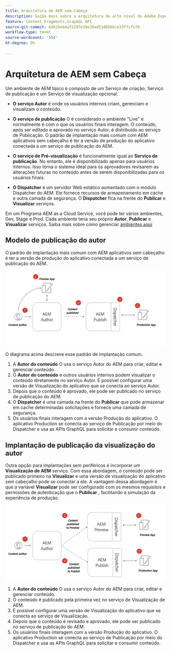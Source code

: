 ```yaml
---
title: Arquitetura de AEM sem Cabeça
description: Saiba mais sobre a arquitetura de alto nível do Adobe Experience Manager, pois ela se relaciona a uma implantação sem periféricos. Entenda a função dos serviços de Autor, Visualização e Publicação do AEM e o padrão de implantação recomendado para aplicativos sem cabeçalho.
feature: Content Fragments,GraphQL API
source-git-commit: 64b2beb4af2297e19e39ad534856bce33ffcfcf8
workflow-type: tm+mt
source-wordcount: '554'
ht-degree: 0%

---
```



# Arquitetura de AEM sem Cabeça

Um ambiente de AEM típico é composto de um Serviço de criação, Serviço de publicação e um Serviço de visualização opcional.

* **O serviço Autor** é onde os usuários internos criam, gerenciam e visualizam o conteúdo.

* **O serviço de publicação** O é considerado o ambiente &quot;Live&quot; e normalmente é com o que os usuários finais interagem. O conteúdo, após ser editado e aprovado no serviço Autor, é distribuído ao serviço de Publicação. O padrão de implantação mais comum com AEM aplicativos sem cabeçalho é ter a versão de produção do aplicativo conectada a um serviço de publicação do AEM.

* **O serviço de Pré-visualização** é funcionalmente igual ao **Serviço de publicação**. No entanto, ele é disponibilizado apenas para usuários internos. Isso torna o sistema ideal para os aprovadores revisarem as alterações futuras no conteúdo antes de serem disponibilizadas para os usuários finais.

* **O Dispatcher** é um servidor Web estático aumentado com o módulo Dispatcher do AEM. Ele fornece recursos de armazenamento em cache e outra camada de segurança. O **Dispatcher** fica na frente do **Publicar** e **Visualizar** serviços.

Em um Programa AEM as a Cloud Service, você pode ter vários ambientes, Dev, Stage e Prod. Cada ambiente teria seu próprio **Autor**, **Publicar** e **Visualizar** serviços. Saiba mais sobre como gerenciar [ambientes aqui](/help/implementing/cloud-manager/manage-environments.md)

## Modelo de publicação do autor

O padrão de implantação mais comum com AEM aplicativos sem cabeçalho é ter a versão de produção do aplicativo conectada a um serviço de publicação do AEM.

![Arquitetura de publicação de autor](assets/autho-publish-architecture-diagram.png)

O diagrama acima descreve esse padrão de implantação comum.

1. A **Autor do conteúdo** O usa o serviço Autor do AEM para criar, editar e gerenciar conteúdo.
1. O **Autor do conteúdo** e outros usuários internos podem visualizar o conteúdo diretamente no serviço Autor. É possível configurar uma versão de Visualização do aplicativo que se conecta ao serviço Autor.
1. Depois que o conteúdo é aprovado, ele pode ser publicado no serviço de publicação do AEM.
1. O **Dispatcher** é uma camada na frente do **Publicar** que pode armazenar em cache determinadas solicitações e fornece uma camada de segurança.
1. Os usuários finais interagem com a versão Produção do aplicativo. O aplicativo Production se conecta ao serviço de Publicação por meio do Dispatcher e usa as APIs GraphQL para solicitar e consumir conteúdo.

## Implantação de publicação da visualização do autor

Outra opção para implantações sem periféricos é incorporar um **Visualização de AEM** serviço. Com essa abordagem, o conteúdo pode ser publicado primeiro na **Visualizar** e uma versão de visualização do aplicativo sem cabeçalho pode se conectar a ele. A vantagem dessa abordagem é que a variável **Visualizar** pode ser configurado com os mesmos requisitos e permissões de autenticação que o **Publicar** , facilitando a simulação da experiência de produção.

![Arquitetura de visualização e publicação do autor](assets/author-preview-publish-architecture-diagram.png)

1. A **Autor do conteúdo** O usa o serviço Autor do AEM para criar, editar e gerenciar conteúdo.
1. O conteúdo é publicado pela primeira vez no serviço de Visualização de AEM.
1. É possível configurar uma versão de Visualização do aplicativo que se conecta ao serviço de Visualização.
1. Depois que o conteúdo é revisado e aprovado, ele pode ser publicado no serviço de publicação do AEM.
1. Os usuários finais interagem com a versão Produção do aplicativo. O aplicativo Production se conecta ao serviço de Publicação por meio do Dispatcher e usa as APIs GraphQL para solicitar e consumir conteúdo.

